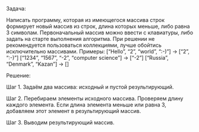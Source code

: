 Задача: 

Написать программу, которая из имеющегося массива строк формирует новый массив из строк, длина которых меньше, либо равна 3 символам. Первоначальный массив можно ввести с клавиатуры, либо задать на старте выполнения алгоритма. При решении не рекомендуется пользоваться коллекциями, лучше обойтись исключительно массивами.
Примеры:
[“Hello”, “2”, “world”, “:-)”] → [“2”, “:-)”]
[“1234”, “1567”, “-2”, “computer science”] → [“-2”]
[“Russia”, “Denmark”, “Kazan”] → []

Решение:

Шаг 1.
Задаём два массива: исходный и пустой результирующий.

Шаг 2.
Перебираем элементы исходного массива. Проверяем длину каждого элемента. Если длина элемента меньше или равна 3, добавляем этот элемент в результирующий массив.

Шаг 3.
Выводим результирующий массив.
